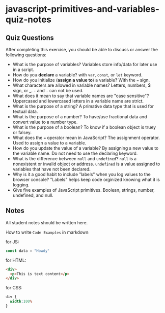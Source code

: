 # javascript-primitives-and-variables-quiz-notes

## Quiz Questions

After completing this exercise, you should be able to discuss or answer the following questions:

- What is the purpose of variables?
Variables store info/data for later use in a script.
- How do you **declare** a variable?
with `var`, `const`, or `let` keyword.
- How do you initialize (**assign a value to**) a variable?
With the `=` sign.
- What characters are allowed in variable names?
Letters, numbers, $ sign, or _. `-` and `.` can not be used.
- What does it mean to say that variable names are "case sensitive"?
Uppercased and lowercased letters in a variable name are strict.
- What is the purpose of a string?
A primative data type that is used for textual data.
- What is the purpose of a number?
To have/use fractional data and convert value to a number type.
- What is the purpose of a boolean?
To know if a boolean object is truey or falsey.
- What does the `=` operator mean in JavaScript?
The assignment operator. Used to assign a value to a variable.
- How do you update the value of a variable?
By assigning a new value to the variable name. Do not need to use the declaring keyword.
- What is the difference between `null` and `undefined`?
`null` is a nonexistent or invalid object or address. `undefined` is a value assigned to variables that have not been declared.
- Why is it a good habit to include "labels" when you log values to the browser console?
"Labels" helps keep code orginized knowing what it is logging.
- Give five examples of JavaScript primitives.
Boolean, strings, number, undefined, and null.
## Notes

All student notes should be written here.


How to write `Code Examples` in markdown

for JS:
```javascript
const data = "Howdy"
```

for HTML:
```html
<div>
  <p>This is text content</p>
</div>
```

for CSS:
```css
div {
  width:100%
}
```
